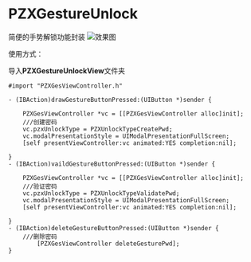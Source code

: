 # PZXGestureUnlock
简便的手势解锁功能封装
![效果图](https://upload-images.jianshu.io/upload_images/19409325-e5e622efec909514.gif?imageMogr2/auto-orient/strip)

使用方式：

导入**PZXGestureUnlockView**文件夹

```
#import "PZXGesViewController.h"

- (IBAction)drawGestureButtonPressed:(UIButton *)sender {
    
    PZXGesViewController *vc = [[PZXGesViewController alloc]init];
    ///创建密码
    vc.pzxUnlockType = PZXUnlockTypeCreatePwd;
    vc.modalPresentationStyle = UIModalPresentationFullScreen;
    [self presentViewController:vc animated:YES completion:nil];
    
}
- (IBAction)vaildGestureButtonPressed:(UIButton *)sender {
    
    PZXGesViewController *vc = [[PZXGesViewController alloc]init];
    ///验证密码
    vc.pzxUnlockType = PZXUnlockTypeValidatePwd;
    vc.modalPresentationStyle = UIModalPresentationFullScreen;
    [self presentViewController:vc animated:YES completion:nil];
    
}
- (IBAction)deleteGestureButtonPressed:(UIButton *)sender {
    ///删除密码
        [PZXGesViewController deleteGesturePwd];
}
```
